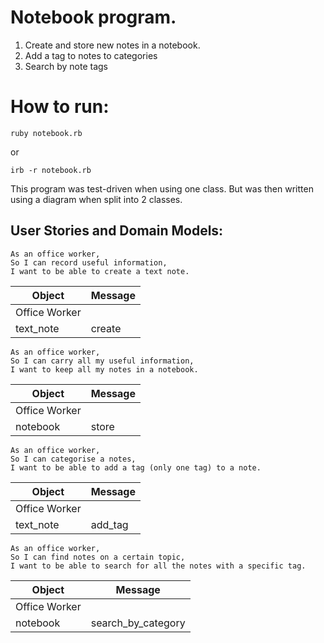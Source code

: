 # Notebook program.

1. Create and store new notes in a notebook.
2. Add a tag to notes to categories
3. Search by note tags

# How to run:
```shell
ruby notebook.rb
```
or
```shell
irb -r notebook.rb
```

This program was test-driven when using one class. But was then written using a diagram when split into 2 classes.


## User Stories and Domain Models:

```
As an office worker,
So I can record useful information,
I want to be able to create a text note.
```
|Object|Message|
|----|----|
|Office Worker||
|text_note|create|

```
As an office worker,
So I can carry all my useful information,
I want to keep all my notes in a notebook.
```
|Object|Message|
|----|----|
|Office Worker||
|notebook|store|

```
As an office worker,
So I can categorise a notes,
I want to be able to add a tag (only one tag) to a note.
```
|Object|Message|
|----|----|
|Office Worker||
|text_note|add_tag|

```
As an office worker,
So I can find notes on a certain topic,
I want to be able to search for all the notes with a specific tag.
```
|Object|Message|
|----|----|
|Office Worker||
|notebook|search_by_category|
